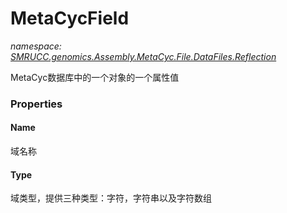 ﻿# MetaCycField
_namespace: [SMRUCC.genomics.Assembly.MetaCyc.File.DataFiles.Reflection](./index.md)_

MetaCyc数据库中的一个对象的一个属性值




### Properties

#### Name
域名称
#### Type
域类型，提供三种类型：字符，字符串以及字符数组

